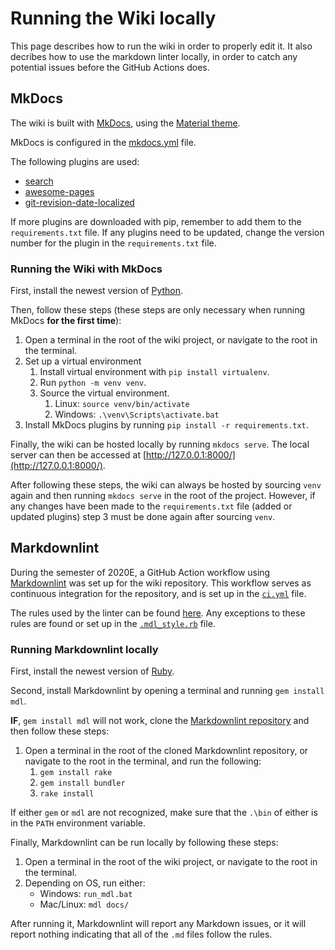 # Running the Wiki locally

This page describes how to run the wiki in order to properly edit it.
It also decribes how to use the markdown linter locally, in order to catch any potential issues before the GitHub
Actions does.

## MkDocs

The wiki is built with [MkDocs](https://www.mkdocs.org/), using the
[Material theme](https://squidfunk.github.io/mkdocs-material/).

MkDocs is configured in the
[mkdocs.yml](https://github.com/aau-giraf/wiki/blob/master/mkdocs.yml) file.

The following plugins are used:

- [search](https://squidfunk.github.io/mkdocs-material/setup/setting-up-site-search/)
- [awesome-pages](https://github.com/lukasgeiter/mkdocs-awesome-pages-plugin)
- [git-revision-date-localized](https://github.com/timvink/mkdocs-git-revision-date-localized-plugin)

If more plugins are downloaded with pip, remember to add them to the `requirements.txt` file.
If any plugins need to be updated, change the version number for the plugin in the `requirements.txt` file.

### Running the Wiki with MkDocs

First, install the newest version of [Python](https://www.python.org/downloads/).

Then, follow these steps (these steps are only necessary when running MkDocs **for the first time**):

1. Open a terminal in the root of the wiki project, or navigate to the root in the
   terminal.
1. Set up a virtual environment
    1. Install virtual environment with ``pip install virtualenv``.
    1. Run ``python -m venv venv``.
    1. Source the virtual environment.
        1. Linux:    ``source venv/bin/activate``
        1. Windows:  ``.\venv\Scripts\activate.bat``
1. Install MkDocs plugins by running ``pip install -r requirements.txt``.

Finally, the wiki can be hosted locally by running `mkdocs serve`.
The local server can then be accessed at [http://127.0.0.1:8000/](http://127.0.0.1:8000/).

After following these steps, the wiki can always be hosted by sourcing `venv` again and then running `mkdocs serve` in
the root of the project.
However, if any changes have been made to the `requirements.txt` file (added or updated plugins) step 3 must be done
again after sourcing `venv`.

## Markdownlint

During the semester of 2020E, a GitHub Action workflow using
[Markdownlint](https://github.com/markdownlint/markdownlint) was set up for the wiki repository. 
This workflow serves as continuous integration for the repository, and is set up in the
[`ci.yml`](https://github.com/aau-giraf/wiki/blob/master/.github/workflows/ci.yml) file.

The rules used by the linter can be found 
[here](https://github.com/markdownlint/markdownlint/blob/master/docs/RULES.md).
Any exceptions to these rules are found or set up in the
[`.mdl_style.rb`](https://github.com/aau-giraf/wiki/blob/master/.mdl_style.rb) file. 

### Running Markdownlint locally

First, install the newest version of [Ruby](https://www.ruby-lang.org/en/downloads/).

Second, install Markdownlint by opening a terminal and running `gem install mdl`.

**IF**, `gem install mdl` will not work, clone the
[Markdownlint repository](https://github.com/markdownlint/markdownlint) and then follow these steps:

1. Open a terminal in the root of the cloned Markdownlint repository, or navigate to the root in the terminal, and run
   the following:
    1. `gem install rake`
    1. `gem install bundler`
    1. `rake install`
    
If either `gem` or `mdl` are not recognized, make sure that the `.\bin` of either is in the `PATH` environment variable. 

Finally, Markdownlint can be run locally by following these steps:

1. Open a terminal in the root of the wiki project, or navigate to the root in the terminal.
1. Depending on OS, run either:
    - Windows: `run_mdl.bat`
    - Mac/Linux: `mdl docs/`

After running it, Markdownlint will report any Markdown issues, or it will report nothing indicating that all of the 
`.md` files follow the rules.
